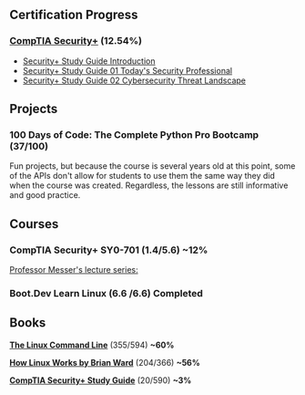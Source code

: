 ## Certification Progress
### [CompTIA Security+](https://www.comptia.org/certifications/security) (12.54%)
- [Security+ Study Guide Introduction](https://pbrazeale.github.io/Security+-Study-Guide-Introduction/)
- [Security+ Study Guide 01 Today's Security Professional](https://pbrazeale.github.io/Security+-Study-Guide-01-Today's-Security-Professional/)
- [Security+ Study Guide 02 Cybersecurity Threat Landscape](https://pbrazeale.github.io/Security+-Study-Guide-02-Cybersecurity-Threat-Landscape/)


## Projects
### 100 Days of Code: The Complete Python Pro Bootcamp (37/100)
Fun projects, but because the course is several years old at this point, some of the APIs don't allow for students to use them the same way they did when the course was created. Regardless, the lessons are still informative and good practice. 


## Courses
### CompTIA Security+ SY0-701 (1.4/5.6) **~12%**
[Professor Messer's lecture series:](https://www.youtube.com/watch?v=KiEptGbnEBc&list=PLG49S3nxzAnl4QDVqK-hOnoqcSKEIDDuv)

### Boot.Dev Learn Linux (6.6 /6.6) **Completed**


## Books
[**The Linux Command Line**](https://archive.org/details/tlcl-19.01) (355/594) **~60%**

[**How Linux Works by Brian Ward**](https://www.amazon.com/How-Linux-Works-Brian-Ward/dp/1718500408) (204/366) **~56%**

[**CompTIA Security+ Study Guide**](https://www.amazon.com/dp/1394211414) (20/590) **~3%**
